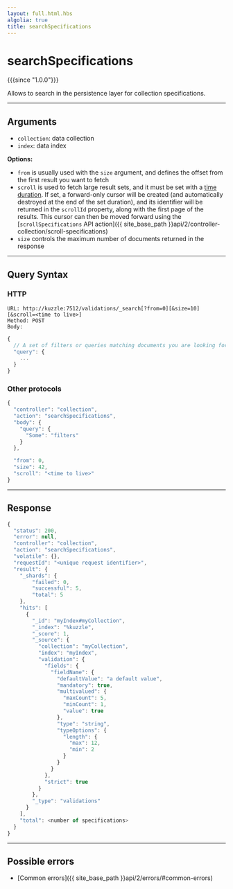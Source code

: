 ```yaml
---
layout: full.html.hbs
algolia: true
title: searchSpecifications
---
```


# searchSpecifications

{{{since "1.0.0"}}}

Allows to search in the persistence layer for collection specifications.

---

## Arguments

* `collection`: data collection
* `index`: data index

**Options:**

* `from` is usually used with the `size` argument, and defines the offset from the first result you want to fetch
* `scroll` is used to fetch large result sets, and it must be set with a [time duration](https://www.elastic.co/guide/en/elasticsearch/reference/5.4/common-options.html#time-units). If set, a forward-only cursor will be created (and automatically destroyed at the end of the set duration), and its identifier will be returned in the `scrollId` property, along with the first page of the results. This cursor can then be moved forward using the [`scrollSpecifications` API action]({{ site_base_path }}api/2/controller-collection/scroll-specifications)
* `size` controls the maximum number of documents returned in the response

---

## Query Syntax

### HTTP

```http
URL: http://kuzzle:7512/validations/_search[?from=0][&size=10][&scroll=<time to live>]
Method: POST  
Body:
```


```js
{
  // A set of filters or queries matching documents you are looking for.
  "query": {
    ...
  }
}
```


### Other protocols


```js
{
  "controller": "collection",
  "action": "searchSpecifications",
  "body": {
    "query": {
      "Some": "filters"
    }
  },

  "from": 0,
  "size": 42,
  "scroll": "<time to live>"
}
```

---

## Response

```js
{
  "status": 200,
  "error": null,
  "controller": "collection",
  "action": "searchSpecifications",
  "volatile": {},
  "requestId": "<unique request identifier>",
  "result": {
    "_shards": {
        "failed": 0,
        "successful": 5,
        "total": 5
    },
    "hits": [
      {
        "_id": "myIndex#myCollection",
        "_index": "%kuzzle",
        "_score": 1,
        "_source": {
          "collection": "myCollection",
          "index": "myIndex",
          "validation": {
            "fields": {
              "fieldName": {
                "defaultValue": "a default value",
                "mandatory": true,
                "multivalued": {
                  "maxCount": 5,
                  "minCount": 1,
                  "value": true
                },
                "type": "string",
                "typeOptions": {
                  "length": {
                    "max": 12,
                    "min": 2
                  }
                }
              }
            },
            "strict": true
          }
        },
        "_type": "validations"
      }
    ],
    "total": <number of specifications>
  }
}
```

---

## Possible errors

- [Common errors]({{ site_base_path }}api/2/errors/#common-errors)
